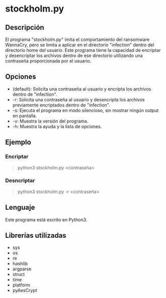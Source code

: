 # stockholm.py

## Descripción
El programa "stockholm.py" imita el comportamiento del ransomware WannaCry, pero se limita a aplicar en el directorio "infection" dentro del directorio home del usuario. Este programa tiene la capacidad de encriptar y desencriptar los archivos dentro de ese directorio utilizando una contraseña proporcionada por el usuario.

## Opciones
- (default): Solicita una contraseña al usuario y encripta los archivos dentro de "infection".
- -r: Solicita una contraseña al usuario y desencripta los archivos previamente encriptados dentro de "infection".
- -s: Ejecuta el programa en modo silencioso, sin mostrar ningún output en pantalla.
- -v: Muestra la versión del programa.
- -h: Muestra la ayuda y la lista de opciones.

## Ejemplo

### Encriptar
> python3 stockholm.py <contraseña>
### Desncriptar
> python3 stockholm.py -r <contraseña>
## Lenguaje
Este programa está escrito en Python3.

## Librerías utilizadas
- sys
- os
- re
- hashlib
- argparse
- struct
- time
- platform
- pyAesCrypt
